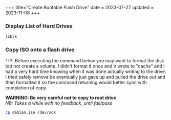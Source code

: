 +++
title="Create Bootable Flash Drive"
date = 2023-07-27
updated = 2023-11-08
+++

### Display List of Hard Drives

```sh
lsblk
```

### Copy ISO onto a flash drive

TIP: Before executing the command below you may want to format the disk but not create a volume.
I didn't format it once and it wrote to "cache" and I had a very hard time knowing when it was done actually writing to the drive.
I tried safely remove be eventually just gave up and pulled the drive out and then formatted it so the command returning would better sync with completion of copy.

**WARNING: Be very careful not to copy to root drive** \
_NB: Takes a while with no feedback, until fail/pass_

```sh
cp debian.iso /dev/sdX
```